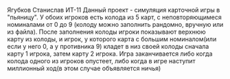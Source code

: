 Ягубков Станислав ИТ-11
Данный проект - симуляция карточной игры в "пьяницу". У обоих игроков есть колода из 5 карт, с неповторяющимеся номиналами от 0 до 9 (колоду можно заполнить рандомно, вручную или из файла). После заполнения колоды игроки показывают верхнюю карту из колоды, и игрок, у которого карта с большим номиналом(или если у него 0, а у противника 9) кладет в низ своей колоды сначала карту 1 игрока, затем карту 2 игрока. Игра заканчивается либо когда колода одного из игроков опустеет, либо когда в игре наступит миллионный ход(в этом случае объявляется ничья)
